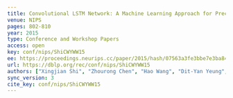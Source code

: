 ```yaml
---
title: Convolutional LSTM Network: A Machine Learning Approach for Precipitation Nowcasting.
venue: NIPS
pages: 802-810
year: 2015
type: Conference and Workshop Papers
access: open
key: conf/nips/ShiCWYWW15
ee: https://proceedings.neurips.cc/paper/2015/hash/07563a3fe3bbe7e3ba84431ad9d055af-Abstract.html
url: https://dblp.org/rec/conf/nips/ShiCWYWW15
authors: ["Xingjian Shi", "Zhourong Chen", "Hao Wang", "Dit-Yan Yeung", "Wai-Kin Wong", "Wang-chun Woo"]
sync_version: 3
cite_key: conf/nips/ShiCWYWW15
---
```

